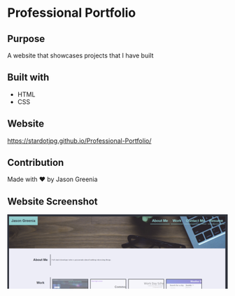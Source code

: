 # Professional Portfolio

## Purpose
A website that showcases projects that I have built

## Built with
* HTML
* CSS

## Website
https://stardotjpg.github.io/Professional-Portfolio/

## Contribution
Made with ❤️ by Jason Greenia

## Website Screenshot
![Website Screenshot](/assets/img/screenshot.png?raw=true)
